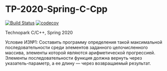 # TP-2020-Spring-C-Cpp
[![Build Status](https://travis-ci.org/AndrewShukhtin/TP-2020-Spring-C-Cpp.svg?branch=hw-1)](https://travis-ci.org/AndrewShukhtin/TP-2020-Spring-C-Cpp)
[![codecov](https://codecov.io/gh/AndrewShukhtin/TP-2020-Spring-C-Cpp/branch/hw-1/graph/badge.svg)](https://codecov.io/gh/AndrewShukhtin/TP-2020-Spring-C-Cpp)

Technopark C/C++, Spring 2020

Условие ИЗ№1:
Составить программу определения такой максимальной последовательности среди элементов заданного целочисленного массива, элементы которой являются арифметической прогрессией. Элементы последовательности функция должна вернуть через указатель-параметр, а ее длину — через возвращаемый результат.
